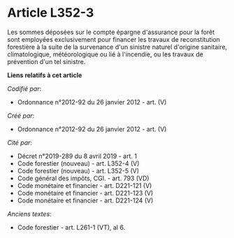 # Article L352-3

Les sommes déposées sur le compte épargne d'assurance pour la forêt sont employées exclusivement pour financer les travaux de
reconstitution forestière à la suite de la survenance d'un sinistre naturel d'origine sanitaire, climatologique,
météorologique ou lié à l'incendie, ou les travaux de prévention d'un tel sinistre.

**Liens relatifs à cet article**

_Codifié par_:

  - Ordonnance n°2012-92 du 26 janvier 2012 - art. (V)

_Créé par_:

  - Ordonnance n°2012-92 du 26 janvier 2012 - art. (V)

_Cité par_:

  - Décret n°2019-289 du 8 avril 2019 - art. 1
  - Code forestier (nouveau) - art. L352-4 (V)
  - Code forestier (nouveau) - art. L352-5 (V)
  - Code général des impôts, CGI. - art. 793 (VD)
  - Code monétaire et financier - art. D221-121 (V)
  - Code monétaire et financier - art. D221-123 (V)
  - Code monétaire et financier - art. D221-124 (V)

_Anciens textes_:

  - Code forestier - art. L261-1 (VT), al 6.
